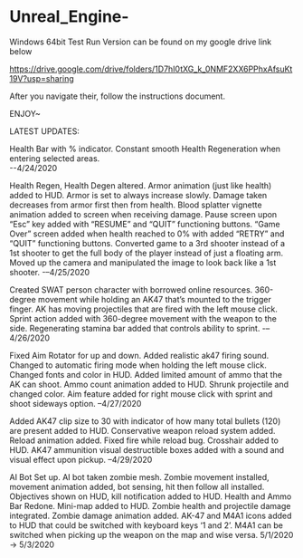 # Unreal_Engine-

Windows 64bit Test Run Version can be found on my google drive link below

https://drive.google.com/drive/folders/1D7hI0tXG_k_0NMF2XX6PPhxAfsuKt19V?usp=sharing

After you navigate their, follow the instructions document.

ENJOY~ 

LATEST UPDATES:

Health Bar with % indicator. Constant smooth Health Regeneration when entering selected areas.  
--4/24/2020

Health Regen, Health Degen altered. Armor animation (just like health) added to HUD. Armor is 
set to always increase slowly. Damage taken decreases from armor first then from health. Blood 
splatter vignette animation added to screen when receiving damage. Pause screen upon “Esc” key 
added with “RESUME” and “QUIT” functioning buttons. “Game Over” screen added when health reached 
to 0% with added “RETRY” and “QUIT” functioning buttons. Converted game to a 3rd shooter instead 
of a 1st shooter to get the full body of the player instead of just a floating arm. Moved up the 
camera and manipulated the image to look back like a 1st shooter.    -–4/25/2020 

Created SWAT person character with borrowed online resources. 360-degree movement while holding an 
AK47 that’s mounted to the trigger finger. AK has moving projectiles that are fired with the left 
mouse click. Sprint action added with 360-degree movement with the weapon to the side. Regenerating 
stamina bar added that controls ability to sprint.  -–4/26/2020

Fixed Aim Rotator for up and down. Added realistic ak47 firing sound. Changed to automatic firing mode
when holding the left mouse click. Changed fonts and color in HUD. Added limited amount of ammo that the 
AK can shoot. Ammo count animation added to HUD. Shrunk projectile and changed color. Aim feature added 
for right mouse click with sprint and shoot sideways option.  –4/27/2020

Added AK47 clip size to 30 with indicator of how many total bullets (120) are present added to HUD. 
Conservative weapon reload system added. Reload animation added. Fixed fire while reload bug. 
Crosshair added to HUD. AK47 ammunition visual destructible boxes added with a sound and visual 
effect upon pickup. –4/29/2020

AI Bot Set up. AI bot taken zombie mesh. Zombie movement installed, movement animation added, 
bot sensing, hit then follow all installed. Objectives shown on HUD, kill notification added 
to HUD. Health and Ammo Bar Redone. Mini-map added to HUD. Zombie health and projectile damage 
integrated. Zombie damage animation added. AK-47 and M4A1 icons added to HUD that could be 
switched with keyboard keys ‘1 and 2’. M4A1 can be switched when picking up the weapon on 
the map and wise versa.   5/1/2020 -> 5/3/2020

